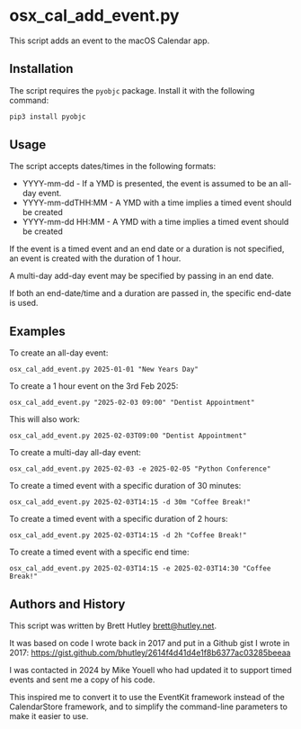# osx_cal_add_event.py

This script adds an event to the macOS Calendar app.

## Installation

The script requires the `pyobjc` package. Install it with the following command:

```bash
pip3 install pyobjc
```

## Usage

The script accepts dates/times in the following formats: 

- YYYY-mm-dd - If a YMD is presented, the event is assumed to be an all-day event.
- YYYY-mm-ddTHH:MM - A YMD with a time implies a timed event should be created
- YYYY-mm-dd HH:MM - A YMD with a time implies a timed event should be created

If the event is a timed event and an end date or a duration is not specified, an event is created with the duration of 1 hour.

A multi-day add-day event may be specified by passing in an end date.

If both an end-date/time and a duration are passed in, the specific end-date is used.

## Examples

To create an all-day event:
```
osx_cal_add_event.py 2025-01-01 "New Years Day"
```

To create a 1 hour event on the 3rd Feb 2025:
```
osx_cal_add_event.py "2025-02-03 09:00" "Dentist Appointment"
```

This will also work:
```
osx_cal_add_event.py 2025-02-03T09:00 "Dentist Appointment"
```

To create a multi-day all-day event:

```
osx_cal_add_event.py 2025-02-03 -e 2025-02-05 "Python Conference"
```

To create a timed event with a specific duration of 30 minutes:

```
osx_cal_add_event.py 2025-02-03T14:15 -d 30m "Coffee Break!"
```

To create a timed event with a specific duration of 2 hours:

```
osx_cal_add_event.py 2025-02-03T14:15 -d 2h "Coffee Break!"
```

To create a timed event with a specific end time:

```
osx_cal_add_event.py 2025-02-03T14:15 -e 2025-02-03T14:30 "Coffee Break!"
```

## Authors and History

This script was written by Brett Hutley <brett@hutley.net>.

It was based on code I wrote back in 2017 and put in a Github gist I wrote in 2017: https://gist.github.com/bhutley/2614f4d41d4e1f8b6377ac03285beeaa

I was contacted in 2024 by Mike Youell who had updated it to support timed events and sent me a copy of his code.

This inspired me to convert it to use the EventKit framework instead of the CalendarStore framework, and to simplify the command-line parameters to make it easier to use. 

